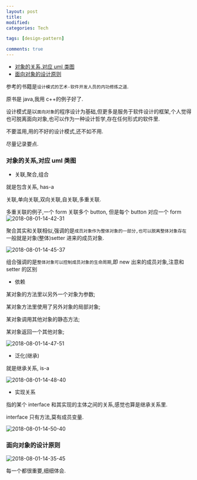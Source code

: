 ```yaml
---
layout: post
title:
modified:
categories: Tech

tags: [design-pattern]

comments: true
---
```


<!-- TOC -->

- [对象的关系,对应 uml 类图](#对象的关系对应-uml-类图)
- [面向对象的设计原则](#面向对象的设计原则)

<!-- /TOC -->

参考的书籍是`设计模式的艺术-软件开发人员的内功修炼之道`.

原书是 java,我用 c++的例子好了.

设计模式是以`面向对象`的程序设计为基础,但更多是服务于软件设计的框架,个人觉得也可脱离面向对象,也可以作为一种设计哲学,存在任何形式的软件里.

不要滥用,用的不好的设计模式,还不如不用.

尽量记录要点.

### 对象的关系,对应 uml 类图

- 关联,聚合,组合

就是包含关系, has-a

关联,单向关联,双向关联,自关联,多重关联.

多重关联的例子,一个 form 关联多个 button, 但是每个 button 对应一个 form
![2018-08-01-14-42-31](https://images-1257933000.cos.ap-chengdu.myqcloud.com/2018-08-01-14-42-31.png)

聚合其实和关联相似,强调的是`成员对象作为整体对象的一部分,也可以脱离整体对象存在`
一般就是对象(整体)setter 进来的成员对象.

![2018-08-01-14-45-37](https://images-1257933000.cos.ap-chengdu.myqcloud.com/2018-08-01-14-45-37.png)

组合强调的是`整体对象可以控制成员对象的生命周期`,即 new 出来的成员对象,注意和 setter 的区别

- 依赖

某对象的方法里以另外一个对象为参数;

某对象方法里使用了另外对象的局部对象;

某对象调用其他对象的静态方法;

某对象返回一个其他对象;

![2018-08-01-14-47-51](https://images-1257933000.cos.ap-chengdu.myqcloud.com/2018-08-01-14-47-51.png)

- 泛化(继承)

就是继承关系, is-a

![2018-08-01-14-48-40](https://images-1257933000.cos.ap-chengdu.myqcloud.com/2018-08-01-14-48-40.png)

- 实现关系

指的某个 interface 和其实现的主体之间的关系,感觉也算是继承关系里.

interface 只有方法,莫有成员变量.

![2018-08-01-14-50-40](https://images-1257933000.cos.ap-chengdu.myqcloud.com/2018-08-01-14-50-40.png)

### 面向对象的设计原则

![2018-08-01-14-35-45](https://images-1257933000.cos.ap-chengdu.myqcloud.com/2018-08-01-14-35-45.png)

每一个都很重要,细细体会.
